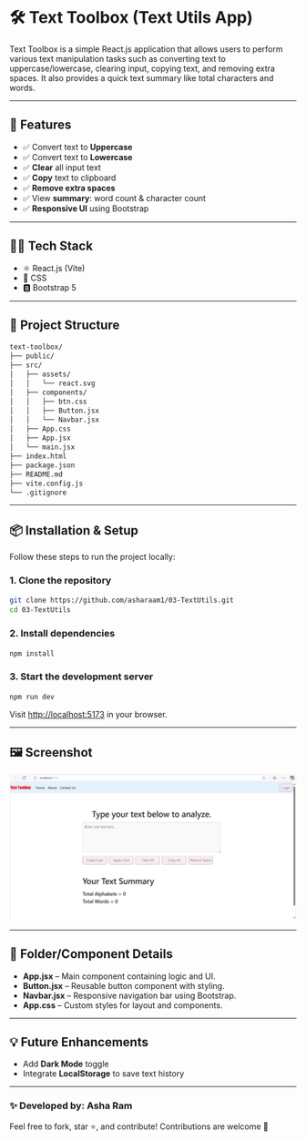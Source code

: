 # 🛠️ Text Toolbox (Text Utils App)

Text Toolbox is a simple React.js application that allows users to perform various text manipulation tasks such as converting text to uppercase/lowercase, clearing input, copying text, and removing extra spaces. It also provides a quick text summary like total characters and words.

---

## 🚀 Features

- ✅ Convert text to **Uppercase**
- ✅ Convert text to **Lowercase**
- ✅ **Clear** all input text
- ✅ **Copy** text to clipboard
- ✅ **Remove extra spaces**
- ✅ View **summary**: word count & character count
- ✅ **Responsive UI** using Bootstrap

---

## 🧑‍💻 Tech Stack

- ⚛️ React.js (Vite)
- 💅 CSS
- 🅱️ Bootstrap 5

---

## 📁 Project Structure

```
text-toolbox/
├── public/
├── src/
│   ├── assets/
│   │   └── react.svg
│   ├── components/
│   │   ├── btn.css
│   │   ├── Button.jsx
│   │   └── Navbar.jsx
│   ├── App.css
│   ├── App.jsx
│   └── main.jsx
├── index.html
├── package.json
├── README.md
├── vite.config.js
└── .gitignore
```

---

## 📦 Installation & Setup

Follow these steps to run the project locally:

### 1. Clone the repository

```bash
git clone https://github.com/asharaam1/03-TextUtils.git
cd 03-TextUtils
```

### 2. Install dependencies

```bash
npm install
```

### 3. Start the development server

```bash
npm run dev
```

Visit [http://localhost:5173](http://localhost:5173) in your browser.

---

## 🖼️ Screenshot

![App Preview](src/assets/TextUtils.jpg)

---

## 🔧 Folder/Component Details

- **App.jsx** – Main component containing logic and UI.
- **Button.jsx** – Reusable button component with styling.
- **Navbar.jsx** – Responsive navigation bar using Bootstrap.
- **App.css** – Custom styles for layout and components.

---

## 💡 Future Enhancements

- Add **Dark Mode** toggle
- Integrate **LocalStorage** to save text history

---

### ✨ Developed by: Asha Ram

Feel free to fork, star ⭐, and contribute! Contributions are welcome 🙌

